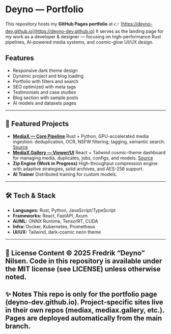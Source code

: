 # Deyno — Portfolio
This repository hosts my **GitHub Pages portfolio** at
👉 [https://deyno-dev.github.io](https://deyno-dev.github.io)
It serves as the landing page for my work as a developer & designer — focusing on high-performance Rust pipelines, AI-powered media systems, and cosmic-glow UI/UX design.

## Features
- Responsive dark theme design
- Dynamic project and blog loading
- Portfolio with filters and search
- SEO optimized with meta tags
- Testimonials and case studies
- Blog section with sample posts
- AI models and datasets pages

---
## 🔭 Featured Projects
- **[MediaX — Core Pipeline](https://deyno-dev.github.io/mediax/)**
  Rust + Python, GPU-accelerated media ingestion: deduplication, OCR, NSFW filtering, tagging, semantic search.
  [Source](https://github.com/Deyno-dev/mediax)
- **[MediaX Gallery — Viewer/UI](https://deyno-dev.github.io/mediax.gallery/)**
  React + Tailwind cosmic-theme dashboard for managing media, duplicates, jobs, configs, and models.
  [Source](https://github.com/Deyno-dev/mediax.gallery)
- **Zip Engine (Work in Progress)**
  High-throughput compression engine with adaptive strategies, solid archives, and AES-256 support.
- **AI Trainer**
  Distributed training for custom models.

---
## 🛠️ Tech & Stack
- **Languages:** Rust, Python, JavaScript/TypeScript
- **Frameworks:** React, FastAPI, Axum
- **AI/ML:** ONNX Runtime, TensorRT, CUDA
- **Infra:** Docker, Kubernetes, Prometheus
- **UI/UX:** Tailwind, dark-cosmic neon theme

---
📄 License
Content © 2025 Fredrik “Deyno” Nilsen.
Code in this repository is available under the MIT license (see LICENSE) unless otherwise noted.
---
✨ Notes
This repo is only for the portfolio page (deyno-dev.github.io).
Project-specific sites live in their own repos (mediax, mediax.gallery, etc.).
Pages are deployed automatically from the main branch.
---